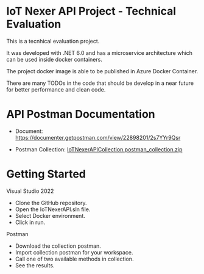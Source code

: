 # IoT Nexer API Project - Technical Evaluation

This is a tecnhical evaluation project.

It was developed with .NET 6.0 and has a microservice architecture which can be used inside docker containers.

The project docker image is able to be published in Azure Docker Container.

There are many TODOs in the code that should be develop in a near future for better performance and clean code.




# API Postman Documentation

- Document: https://documenter.getpostman.com/view/22898201/2s7YYr9Qsr


- Postman Collection: [IoTNexerAPICollection.postman_collection.zip](https://github.com/luangduartedev/IoTNexerAPIProject/files/9553410/IoTNexerAPICollection.postman_collection.zip)




# Getting Started

Visual Studio 2022
- Clone the GitHub repository.
- Open the IoTNexerAPI.sln file.
- Select Docker environment.
- Click in run.

Postman
- Download the collection postman.
- Import collection postman for your workspace.
- Call one of two available methods in collection.
- See the results.

